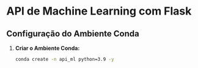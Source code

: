 # API de Machine Learning com Flask

## Configuração do Ambiente Conda

1. **Criar o Ambiente Conda:**
   ```bash
   conda create -n api_ml python=3.9 -y
